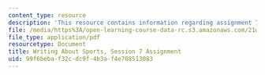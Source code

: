 ```yaml
---
content_type: resource
description: 'This resource contains information regarding assignment 7. '
file: /media/https%3A/open-learning-course-data-rc.s3.amazonaws.com/21w-015-writing-and-rhetoric-writing-about-sports-fall-2013/99f6bebaf32cdc9f4b3af4e708513083_MIT21W_015F13_Assignment7.pdf
file_type: application/pdf
resourcetype: Document
title: Writing About Sports, Session 7 Assignment
uid: 99f6beba-f32c-dc9f-4b3a-f4e708513083
---
```

